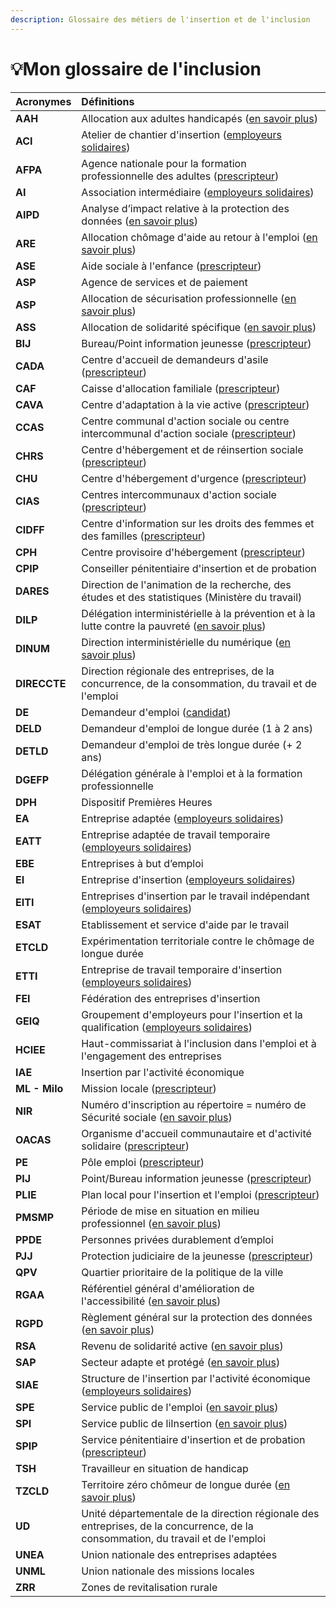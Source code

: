 ```yaml
---
description: Glossaire des métiers de l'insertion et de l'inclusion
---
```


# 💡Mon glossaire de l'inclusion

| Acronymes | Définitions |
| :--- | :--- |
| **AAH** | Allocation aux adultes handicapés \([en savoir plus](https://www.service-public.fr/particuliers/vosdroits/F12242)\) |
| **ACI** | Atelier de chantier d'insertion \([employeurs solidaires](pourquoi-une-plateforme-de-linclusion/qui-sont-les-employeurs-solidaires.md)\) |
| **AFPA** | Agence nationale pour la formation professionnelle des adultes \([prescripteur](pourquoi-une-plateforme-de-linclusion/qui-sont-les-differents-prescripteurs/)\) |
| **AI** | Association intermédiaire \([employeurs solidaires](pourquoi-une-plateforme-de-linclusion/qui-sont-les-employeurs-solidaires.md)\) |
| **AIPD** | Analyse d’impact relative à la protection des données \([en savoir plus](https://www.cnil.fr/fr/RGPD-analyse-impact-protection-des-donnees-aipd)\) |
| **ARE** | Allocation chômage d'aide au retour à l'emploi \([en savoir plus](https://www.service-public.fr/particuliers/vosdroits/F14860)\) |
| **ASE** | Aide sociale à l'enfance \([prescripteur](pourquoi-une-plateforme-de-linclusion/qui-sont-les-differents-prescripteurs/)\) |
| **ASP** | Agence de services et de paiement |
| **ASP** | Allocation de sécurisation professionnelle \([en savoir plus](https://www.service-public.fr/particuliers/vosdroits/F31688)\) |
| **ASS** | Allocation de solidarité spécifique \([en savoir plus](https://www.service-public.fr/particuliers/vosdroits/F12484)\) |
| **BIJ** | Bureau/Point information jeunesse \([prescripteur](pourquoi-une-plateforme-de-linclusion/qui-sont-les-differents-prescripteurs/)\) |
| **CADA** | Centre d'accueil de demandeurs d'asile \([prescripteur](pourquoi-une-plateforme-de-linclusion/qui-sont-les-differents-prescripteurs/)\) |
| **CAF** | Caisse d'allocation familiale \([prescripteur](pourquoi-une-plateforme-de-linclusion/qui-sont-les-differents-prescripteurs/)\) |
| **CAVA** | Centre d'adaptation à la vie active \([prescripteur](pourquoi-une-plateforme-de-linclusion/qui-sont-les-differents-prescripteurs/)\) |
| **CCAS** | Centre communal d'action sociale ou centre intercommunal d'action sociale \([prescripteur](pourquoi-une-plateforme-de-linclusion/qui-sont-les-differents-prescripteurs/)\) |
| **CHRS** | Centre d'hébergement et de réinsertion sociale \([prescripteur](pourquoi-une-plateforme-de-linclusion/qui-sont-les-differents-prescripteurs/)\) |
| **CHU** | Centre d'hébergement d'urgence \([prescripteur](pourquoi-une-plateforme-de-linclusion/qui-sont-les-differents-prescripteurs/)\) |
| **CIAS** | Centres intercommunaux d'action sociale \([prescripteur](pourquoi-une-plateforme-de-linclusion/qui-sont-les-differents-prescripteurs/)\) |
| **CIDFF** | Centre d'information sur les droits des femmes et des familles \([prescripteur](pourquoi-une-plateforme-de-linclusion/qui-sont-les-differents-prescripteurs/)\) |
| **CPH** | Centre provisoire d'hébergement \([prescripteur](pourquoi-une-plateforme-de-linclusion/qui-sont-les-differents-prescripteurs/)\) |
| **CPIP** | Conseiller pénitentiaire d'insertion et de probation |
| **DARES** | Direction de l'animation de la recherche, des études et des statistiques \(Ministère du travail\) |
| **DILP** | Délégation interministérielle à la prévention et à la lutte contre la pauvreté \([en savoir plus](https://solidarites-sante.gouv.fr/affaires-sociales/lutte-contre-l-exclusion/lutte-pauvrete-gouv-fr/delegation-interministerielle/article/presentation-de-la-delegation)\) |
| **DINUM** | Direction interministérielle du numérique \([en savoir plus](https://numerique.gouv.fr/)\) |
| **DIRECCTE** | Direction régionale des entreprises, de la concurrence, de la consommation, du travail et de l'emploi |
| **DE** | Demandeur d'emploi \([candidat](mon-mode-demploi-candidat/inscription-candidat.md)\) |
| **DELD** | Demandeur d'emploi de longue durée \(1 à 2 ans\) |
| **DETLD** | Demandeur d'emploi de très longue durée \(+ 2 ans\) |
| **DGEFP** | Délégation générale à l'emploi et à la formation professionnelle |
| **DPH** | Dispositif Premières Heures |
| **EA** | Entreprise adaptée \([employeurs solidaires](pourquoi-une-plateforme-de-linclusion/qui-sont-les-employeurs-solidaires.md)\) |
| **EATT** | Entreprise adaptée de travail temporaire \([employeurs solidaires](pourquoi-une-plateforme-de-linclusion/qui-sont-les-employeurs-solidaires.md)\) |
| **EBE** | Entreprises à but d’emploi |
| **EI** | Entreprise d'insertion \([employeurs solidaires](pourquoi-une-plateforme-de-linclusion/qui-sont-les-employeurs-solidaires.md)\) |
| **EITI** | Entreprises d'insertion par le travail indépendant \([employeurs solidaires](pourquoi-une-plateforme-de-linclusion/qui-sont-les-employeurs-solidaires.md)\) |
| **ESAT** | Etablissement et service d'aide par le travail |
| **ETCLD** | Expérimentation territoriale contre le chômage de longue durée |
| **ETTI** | Entreprise de travail temporaire d'insertion \([employeurs solidaires](pourquoi-une-plateforme-de-linclusion/qui-sont-les-employeurs-solidaires.md)\) |
| **FEI** | Fédération des entreprises d'insertion |
| **GEIQ** | Groupement d'employeurs pour l'insertion et la qualification \([employeurs solidaires](pourquoi-une-plateforme-de-linclusion/qui-sont-les-employeurs-solidaires.md)\) |
| **HCIEE** | Haut-commissariat à l'inclusion dans l'emploi et à l'engagement des entreprises |
| **IAE** | Insertion par l'activité économique |
| **ML - Milo** | Mission locale \([prescripteur](pourquoi-une-plateforme-de-linclusion/qui-sont-les-differents-prescripteurs/)\) |
| **NIR** | Numéro d'inscription au répertoire = numéro de Sécurité sociale \([en savoir plus](https://fr.wikipedia.org/wiki/Num%C3%A9ro_de_s%C3%A9curit%C3%A9_sociale_en_France)\) |
| **OACAS** | Organisme d'accueil communautaire et d'activité solidaire \([prescripteur](pourquoi-une-plateforme-de-linclusion/qui-sont-les-differents-prescripteurs/)\) |
| **PE** | Pôle emploi \([prescripteur](pourquoi-une-plateforme-de-linclusion/qui-sont-les-differents-prescripteurs/)\) |
| **PIJ** | Point/Bureau information jeunesse \([prescripteur](pourquoi-une-plateforme-de-linclusion/qui-sont-les-differents-prescripteurs/)\) |
| **PLIE** | Plan local pour l'insertion et l'emploi \([prescripteur](pourquoi-une-plateforme-de-linclusion/qui-sont-les-differents-prescripteurs/)\) |
| **PMSMP** | Période de mise en situation en milieu professionnel \([en savoir plus](https://travail-emploi.gouv.fr/formation-professionnelle/formation-des-demandeurs-d-emploi/article/periodes-de-mise-en-situation-en-milieu-professionnel-pmsmp)\) |
| **PPDE** | Personnes privées durablement d’emploi |
| **PJJ** | Protection judiciaire de la jeunesse \([prescripteur](pourquoi-une-plateforme-de-linclusion/qui-sont-les-differents-prescripteurs/)\) |
| **QPV** | Quartier prioritaire de la politique de la ville |
| **RGAA** | Référentiel général d'amélioration de l'accessibilité \([en savoir plus](https://www.numerique.gouv.fr/publications/rgaa-accessibilite/)\) |
| **RGPD** | Règlement général sur la protection des données \([en savoir plus](https://www.cnil.fr/fr/comprendre-le-rgpd)\) |
| **RSA** | Revenu de solidarité active \([en savoir plus](https://www.service-public.fr/particuliers/vosdroits/N19775)\) |
| **SAP** | Secteur adapte et protégé \([en savoir plus](https://www.travail-handicap2025.fr/wp-content/uploads/ETH-2025-DOSSIER-secteur-adapte-et-protege.pdf)\) |
| **SIAE** | Structure de l'insertion par l'activité économique \([employeurs solidaires](pourquoi-une-plateforme-de-linclusion/qui-sont-les-employeurs-solidaires.md)\) |
| **SPE** | Service public de l'emploi \([en savoir plus](https://travail-emploi.gouv.fr/ministere/service-public-de-l-emploi/)\) |
| **SPI** | Service public de liInsertion \([en savoir plus](https://solidarites-sante.gouv.fr/affaires-sociales/lutte-contre-l-exclusion/lutte-pauvrete-gouv-fr/toutes-les-actualites/article/lancement-du-service-public-de-l-insertion)\) |
| **SPIP** | Service pénitentiaire d'insertion et de probation \([prescripteur](pourquoi-une-plateforme-de-linclusion/qui-sont-les-differents-prescripteurs/)\) |
| **TSH** | Travailleur en situation de handicap |
| **TZCLD** | Territoire zéro chômeur de longue durée \([en savoir plus](https://www.tzcld.fr/)\) |
| **UD** | Unité départementale de la direction régionale des entreprises, de la concurrence, de la consommation, du travail et de l'emploi |
| **UNEA** | Union nationale des entreprises adaptées |
| **UNML** | Union nationale des missions locales |
| **ZRR** | Zones de revitalisation rurale |

#### 

